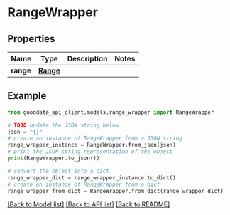 # RangeWrapper


## Properties

Name | Type | Description | Notes
------------ | ------------- | ------------- | -------------
**range** | [**Range**](Range.md) |  | 

## Example

```python
from gooddata_api_client.models.range_wrapper import RangeWrapper

# TODO update the JSON string below
json = "{}"
# create an instance of RangeWrapper from a JSON string
range_wrapper_instance = RangeWrapper.from_json(json)
# print the JSON string representation of the object
print(RangeWrapper.to_json())

# convert the object into a dict
range_wrapper_dict = range_wrapper_instance.to_dict()
# create an instance of RangeWrapper from a dict
range_wrapper_from_dict = RangeWrapper.from_dict(range_wrapper_dict)
```
[[Back to Model list]](../README.md#documentation-for-models) [[Back to API list]](../README.md#documentation-for-api-endpoints) [[Back to README]](../README.md)


